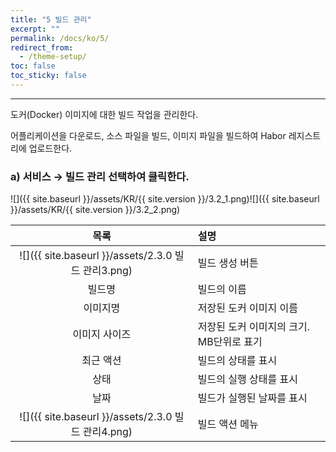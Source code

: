 ```yaml
---
title: "5 빌드 관리"
excerpt: ""
permalink: /docs/ko/5/
redirect_from:
  - /theme-setup/
toc: false
toc_sticky: false
---
```


---
도커\(Docker\) 이미지에 대한 빌드 작업을 관리한다.

어플리케이션을 다운로드, 소스 파일을 빌드, 이미지 파일을 빌드하여 Habor 레지스트리에 업로드한다.

### a\) 서비스 → 빌드 관리 선택하여 클릭한다.
![]({{ site.baseurl }}/assets/KR/{{ site.version }}/3.2_1.png)![]({{ site.baseurl }}/assets/KR/{{ site.version }}/3.2_2.png)

|                     **목록**                      | **설명**                   |
| :---------------------------------------------: | :----------------------- |
| ![]({{ site.baseurl }}/assets/2.3.0 빌드 관리3.png) | 빌드 생성 버튼                 |
|                       빌드명                       | 빌드의 이름                   |
|                      이미지명                       | 저장된 도커 이미지 이름            |
|                     이미지 사이즈                     | 저장된 도커 이미지의 크기. MB단위로 표기 |
|                      최근 액션                      | 빌드의 상태를 표시               |
|                       상태                        | 빌드의 실행 상태를 표시            |
|                       날짜                        | 빌드가 실행된 날짜를 표시           |
| ![]({{ site.baseurl }}/assets/2.3.0 빌드 관리4.png) | 빌드 액션 메뉴                 |
